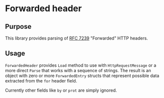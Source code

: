 Forwarded header
=============

## Purpose
This library provides parsing of [RFC 7239](http://tools.ietf.org/html/rfc7239) "Forwarded" HTTP headers.

## Usage
`ForwardedHeader` provides `Load` method to use with `HttpRequestMessage` or a more direct `Parse` that works with a sequence of strings. The result is an object with zero or more `ForwardedEntry` structs that represent possible data extracted from the `for` header field.

Currently other fields like `by` or `prot` are simply ignored.